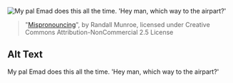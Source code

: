 ![My pal Emad does this all the time.  'Hey man, which way to the airpart?'](https://imgs.xkcd.com/comics/mispronouncing.png)
> "[Mispronouncing](https://xkcd.com/148/)", by Randall Munroe, licensed under Creative Commons Attribution-NonCommercial 2.5 License

## Alt Text
My pal Emad does this all the time.  'Hey man, which way to the airpart?'
